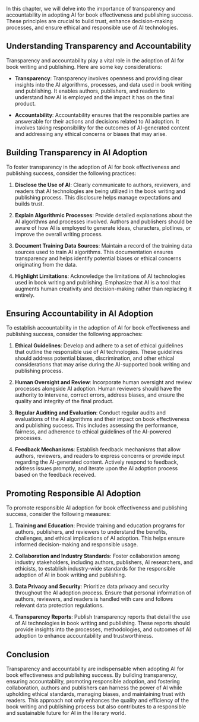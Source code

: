 

In this chapter, we will delve into the importance of transparency and accountability in adopting AI for book effectiveness and publishing success. These principles are crucial to build trust, enhance decision-making processes, and ensure ethical and responsible use of AI technologies.

Understanding Transparency and Accountability
---------------------------------------------

Transparency and accountability play a vital role in the adoption of AI for book writing and publishing. Here are some key considerations:

* **Transparency**: Transparency involves openness and providing clear insights into the AI algorithms, processes, and data used in book writing and publishing. It enables authors, publishers, and readers to understand how AI is employed and the impact it has on the final product.

* **Accountability**: Accountability ensures that the responsible parties are answerable for their actions and decisions related to AI adoption. It involves taking responsibility for the outcomes of AI-generated content and addressing any ethical concerns or biases that may arise.

Building Transparency in AI Adoption
------------------------------------

To foster transparency in the adoption of AI for book effectiveness and publishing success, consider the following practices:

1. **Disclose the Use of AI**: Clearly communicate to authors, reviewers, and readers that AI technologies are being utilized in the book writing and publishing process. This disclosure helps manage expectations and builds trust.

2. **Explain Algorithmic Processes**: Provide detailed explanations about the AI algorithms and processes involved. Authors and publishers should be aware of how AI is employed to generate ideas, characters, plotlines, or improve the overall writing process.

3. **Document Training Data Sources**: Maintain a record of the training data sources used to train AI algorithms. This documentation ensures transparency and helps identify potential biases or ethical concerns originating from the data.

4. **Highlight Limitations**: Acknowledge the limitations of AI technologies used in book writing and publishing. Emphasize that AI is a tool that augments human creativity and decision-making rather than replacing it entirely.

Ensuring Accountability in AI Adoption
--------------------------------------

To establish accountability in the adoption of AI for book effectiveness and publishing success, consider the following approaches:

1. **Ethical Guidelines**: Develop and adhere to a set of ethical guidelines that outline the responsible use of AI technologies. These guidelines should address potential biases, discrimination, and other ethical considerations that may arise during the AI-supported book writing and publishing process.

2. **Human Oversight and Review**: Incorporate human oversight and review processes alongside AI adoption. Human reviewers should have the authority to intervene, correct errors, address biases, and ensure the quality and integrity of the final product.

3. **Regular Auditing and Evaluation**: Conduct regular audits and evaluations of the AI algorithms and their impact on book effectiveness and publishing success. This includes assessing the performance, fairness, and adherence to ethical guidelines of the AI-powered processes.

4. **Feedback Mechanisms**: Establish feedback mechanisms that allow authors, reviewers, and readers to express concerns or provide input regarding the AI-generated content. Actively respond to feedback, address issues promptly, and iterate upon the AI adoption process based on the feedback received.

Promoting Responsible AI Adoption
---------------------------------

To promote responsible AI adoption for book effectiveness and publishing success, consider the following measures:

1. **Training and Education**: Provide training and education programs for authors, publishers, and reviewers to understand the benefits, challenges, and ethical implications of AI adoption. This helps ensure informed decision-making and responsible usage.

2. **Collaboration and Industry Standards**: Foster collaboration among industry stakeholders, including authors, publishers, AI researchers, and ethicists, to establish industry-wide standards for the responsible adoption of AI in book writing and publishing.

3. **Data Privacy and Security**: Prioritize data privacy and security throughout the AI adoption process. Ensure that personal information of authors, reviewers, and readers is handled with care and follows relevant data protection regulations.

4. **Transparency Reports**: Publish transparency reports that detail the use of AI technologies in book writing and publishing. These reports should provide insights into the processes, methodologies, and outcomes of AI adoption to enhance accountability and trustworthiness.

Conclusion
----------

Transparency and accountability are indispensable when adopting AI for book effectiveness and publishing success. By building transparency, ensuring accountability, promoting responsible adoption, and fostering collaboration, authors and publishers can harness the power of AI while upholding ethical standards, managing biases, and maintaining trust with readers. This approach not only enhances the quality and efficiency of the book writing and publishing process but also contributes to a responsible and sustainable future for AI in the literary world.

